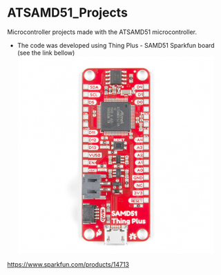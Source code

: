 # ATSAMD51_Projects
Microcontroller projects made with the ATSAMD51 microcontroller.
- The code was developed using Thing Plus - SAMD51 Sparkfun board (see the link bellow)
![alt text](https://github.com/ZsoleB/Embedded_Projects/blob/master/pics/14713-SparkFun_Thing_Plus_-_SAMD51-04.jpg)

https://www.sparkfun.com/products/14713